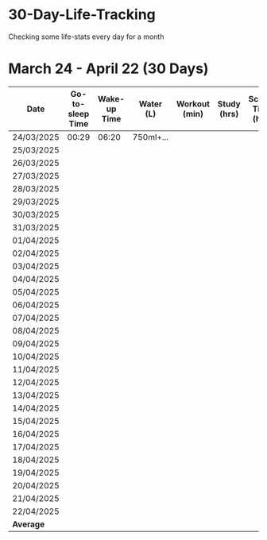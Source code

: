 # 30-Day-Life-Tracking
Checking some life-stats every day for a month

# March 24 - April 22 (30 Days)
| Date        | Go-to-sleep Time | Wake-up Time | Water (L) | Workout (min) | Study (hrs) | Screen Time (hrs) | Reading (min) |
| ----------- | ---------------- | ------------ | --------- | ------------- | ----------- | ----------------- | ------------- |
| 24/03/2025  | 00:29            | 06:20        | 750ml+... |               |             |                   |               |
| 25/03/2025  |  |  |  |  |  |  |  |
| 26/03/2025  |  |  |  |  |  |  |  |
| 27/03/2025  |  |  |  |  |  |  |  |
| 28/03/2025  |  |  |  |  |  |  |  |
| 29/03/2025  |  |  |  |  |  |  |  |
| 30/03/2025  |  |  |  |  |  |  |  |
| 31/03/2025  |  |  |  |  |  |  |  |
| 01/04/2025  |  |  |  |  |  |  |  |
| 02/04/2025  |  |  |  |  |  |  |  |
| 03/04/2025  |  |  |  |  |  |  |  |
| 04/04/2025  |  |  |  |  |  |  |  |
| 05/04/2025  |  |  |  |  |  |  |  |
| 06/04/2025  |  |  |  |  |  |  |  |
| 07/04/2025  |  |  |  |  |  |  |  |
| 08/04/2025  |  |  |  |  |  |  |  |
| 09/04/2025  |  |  |  |  |  |  |  |
| 10/04/2025  |  |  |  |  |  |  |  |
| 11/04/2025  |  |  |  |  |  |  |  |
| 12/04/2025  |  |  |  |  |  |  |  |
| 13/04/2025  |  |  |  |  |  |  |  |
| 14/04/2025  |  |  |  |  |  |  |  |
| 15/04/2025  |  |  |  |  |  |  |  |
| 16/04/2025  |  |  |  |  |  |  |  |
| 17/04/2025  |  |  |  |  |  |  |  |
| 18/04/2025  |  |  |  |  |  |  |  |
| 19/04/2025  |  |  |  |  |  |  |  |
| 20/04/2025  |  |  |  |  |  |  |  |
| 21/04/2025  |  |  |  |  |  |  |  |
| 22/04/2025  |  |  |  |  |  |  |  |
| **Average** |  |  |  |  |  |  |  |
